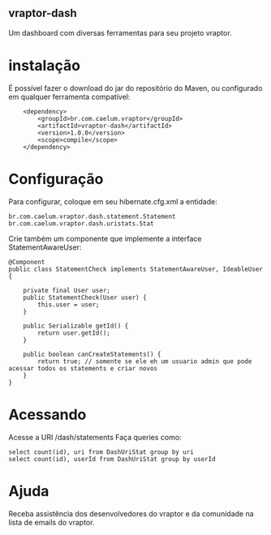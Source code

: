 ## vraptor-dash

Um dashboard com diversas ferramentas para seu projeto vraptor.

# instalação

É possível fazer o download do jar do repositório do Maven, ou configurado em qualquer ferramenta compatível:

		<dependency>
			<groupId>br.com.caelum.vraptor</groupId>
			<artifactId>vraptor-dash</artifactId>
			<version>1.0.0</version>
			<scope>compile</scope>
		</dependency>


# Configuração

Para configurar, coloque em seu hibernate.cfg.xml a entidade:

	br.com.caelum.vraptor.dash.statement.Statement
	br.com.caelum.vraptor.dash.uristats.Stat
	
Crie também um componente que implemente a interface StatementAwareUser:

	@Component
	public class StatementCheck implements StatementAwareUser, IdeableUser {
	
		private final User user;
		public StatementCheck(User user) {
			this.user = user;
		}

		public Serializable getId() {
			return user.getId();
		}
	
		public boolean canCreateStatements() {
			return true; // somente se ele eh um usuario admin que pode acessar todos os statements e criar novos
		}
	}

# Acessando

Acesse a URI /dash/statements
Faça queries como:

	select count(id), uri from DashUriStat group by uri
	select count(id), userId from DashUriStat group by userId

# Ajuda

Receba assistência dos desenvolvedores do vraptor e da comunidade na lista de emails do vraptor.
